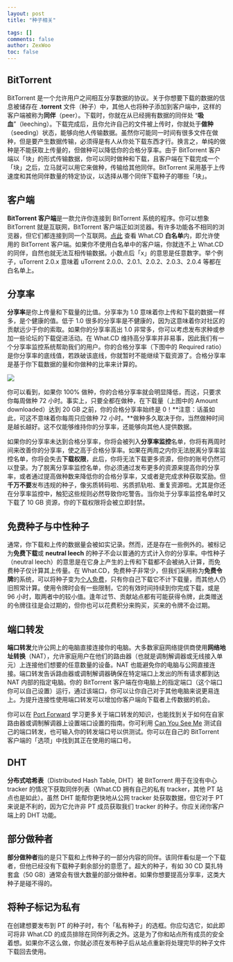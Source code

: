 ```yaml
---
layout: post
title: "种子相关"

tags: []
comments: false
author: ZexWoo
toc: false
---
```


## BitTorrent

BitTorrent 是一个允许用户之间相互分享数据的协议。关于你想要下载的数据的信息被储存在 **.torrent** 文件（种子）中，其他人也将种子添加到客户端中，这样的客户端被称为**同伴**（peer）。下载时，你就在从已经拥有数据的同伴处 “**吸血**”（leeching）。下载完成后，且你允许自己的文件被上传时，你就处于**做种**（seeding）状态，能够向他人传输数据。虽然你可能同一时间有很多文件在做种，但是要产生数据传输，必须得是有人从你处下载东西才行。换言之，单纯的做种是不能获取上传量的，但做种可以降低你的合格分享率。由于 BitTorrent 客户端以「块」的形式传输数据，你可以同时做种和下载，且客户端在下载完成一个「块」之后，立马就可以用它来做种，传输给其他同伴。BitTorrent 采用基于上传速度和其他同伴数量的特定协议，以选择从哪个同伴下载种子的哪些「块」。

## 客户端
**BitTorrent 客户端**是一款允许你连接到 BitTorrent 系统的程序。你可以想象 BitTorrent 就是互联网，BitTorrent 客户端正如浏览器。有许多功能各不相同的浏览器，但它们都连接到同一个互联网。[点此](/WCDInterview/client-zh.md/) 查看 What.CD **白名单**内，即允许使用的 BitTorrent 客户端。如果你不使用白名单中的客户端，你就连不上 What.CD 的同伴，自然也就无法互相传输数据。小数点后「x」的意思是任意数字。举个例子，uTorrent 2.0.x 意味着 uTorrent 2.0.0、2.0.1、2.0.2、2.0.3、2.0.4 等都在白名单上。

## 分享率

**分享率**是你上传量和下载量的比值。分享率为 1.0 意味着你上传和下载的数据一样多，是个健康的值。低于 1.0 很多的分享率是不健康的，因为这意味着你对社区的贡献远少于你的索取。如果你的分享率高出 1.0 非常多，你可以考虑发布求种或参加一些论坛的下载促进活动。在 What.CD 维持高分享率并非易事，因此我们有一个分享率监控系统帮助我们的用户。你的合格分享率（下图中的 Required ratio）是你分享率的底线值，若跌破该底线，你就暂时不能继续下载资源了。合格分享率是基于你下载数据的量和你做种的比率来计算的。

![](https://opentrackers.org/whatinterviewprep.com/wp-content/uploads/2012/08/Ratio.png)

你可以看到，如果你 100% 做种，你的合格分享率就会明显降低，而这，只要求你每周做种 72 小时。事实上，只要全都在做种，在下载量（上图中的 Amount downloaded）达到 20 GB 之前，你的合格分享率始终是 0！**注意：话虽如此，可这不意味着你每周只应做种 72 小时。**做种多久取决于你，当然做种时间是越长越好。这不仅能够维持你的分享率，还能够向其他人提供数据。

如果你的分享率未达到合格分享率，你将会被列入**分享率监控**名单，你将有两周时间来改善你的分享率，使之高于合格分享率。如果在两周之内你无法脱离分享率监控名单，你将会失去**下载权限**，此后，你将无法下载更多资源，但你的账号仍然可以登录。为了脱离分享率监控名单，你必须通过发布更多的资源来提高你的分享率，或者通过提高做种数来降低你的合格分享率，又或者是完成求种获取奖励。但**千万不要**发布违规的种子，像劣质转码啦、劣质抓轨啦、重复资源啦。尤其是你还在分享率监控中，触犯这些规则必然导致你吃警告。当你处于分享率监控名单时又下载了 10 GB 资源，你的下载权限将会被立即封禁。

## 免费种子与中性种子

通常，你下载和上传的数据量会被如实记录。然而，还是存在一些例外的。被标记为**免费下载**或 **neutral leech** 的种子不会以普通的方式计入你的分享率。中性种子（neutral leech）的意思是在它身上产生的上传和下载都不会被纳入计算，而免费种子仅计算其上传量。在 What.CD，免费种子非常少，但我们采用称为**免费令牌**的系统，可以将种子变为<u>个人免费</u>，只有你自己下载它不计下载量，而其他人仍旧照常计算。使用令牌时会有一些限制，它的有效时间持续到你完成下载，或是 96 小时，取两者中的较小值。逢年过节、贡献站点都有可能获得令牌，此类赠送的令牌往往是会过期的，但你也可以花费积分来购买，买来的令牌不会过期。

## 端口转发

**端口转发**允许公网上的电脑直接连接你的电脑。大多数家庭网络提供商使用**网络地址转换**（NAT），允许家庭用户在他们的路由器（也就是调制解调器或无线接入单元）上连接他们想要的任意数量的设备。NAT 也能避免你的电脑与公网直接连接。端口转发告诉路由器或调制解调器确保在特定端口上发出的所有请求都到达 NAT 内部的指定电脑。你的 BitTorrent 客户端在你电脑上的指定端口（这个端口你可以自己设置）运行，通过该端口，你可以让你自己对于其他电脑来说更易连上。为提升连接性使用端口转发可以增加你客户端向下载者上传数据的机会。

你可以在 [Port Forward](http://portforward.com/) 学习更多关于端口转发的知识，也能找到关于如何在自家路由器或调制解调器上设置端口设置的指南。你可利用 [Can You See Me](http://www.canyouseeme.org/) 测试自己的端口转发，也可输入你的转发端口号以供测试。你可以在自己的 BitTorrent 客户端的「选项」中找到其正在使用的端口号。

## DHT

**分布式哈希表**（Distributed Hash Table, DHT）被 BitTorrent 用于在没有中心 tracker 的情况下获取同伴列表（What.CD 拥有自己的私有 tracker，其他 PT 站点也是如此）。虽然 DHT 能帮你更快地从公网 tracker 处获取数据，但它对于 PT 来说是不利的，因为它允许非 PT 成员获取我们 tracker 的种子。你应关闭你客户端上的 DHT 功能。

## 部分做种者

**部分做种者**指的是只下载和上传种子的一部分内容的同伴。该同伴看似是一个下载者，但他已经没有下载种子剩余部分的意愿了。超大的种子，有如 30 CD 莫扎特套盒（50 GB）通常会有很大数量的部分做种者。如果你想要提高分享率，这类大种子是碰不得的。

## 将种子标记为私有

在创建想要发布到 PT 的种子时，有个「私有种子」的选框。你应勾选它，如此即可将非 What.CD 的成员排除在同伴列表之外。这是为了你和站点所有成员的安全着想。如果你不这么做，你就必须在发布种子后从站点重新将处理完毕的种子文件下载回去使用。
